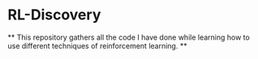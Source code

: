 # RL-Discovery

** This repository gathers all the code I have done while learning how to use different
techniques of reinforcement learning. **
